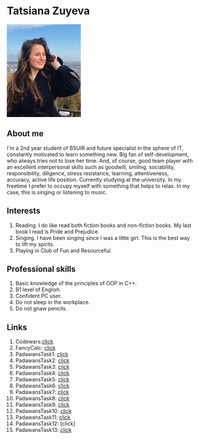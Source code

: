# Tatsiana Zuyeva
![me](https://github.com/TatsianaZuyeva/TatsianaZuyeva.github.io/blob/master/11111(1).jpg?raw=true)

## About me

I'm a 2nd year student of BSUIR and future specialist in the sphere of IT, constantly motivated to learn something new. Big fan of self-development, who always tries not to lose her time. And, of course, good team player with an excellent interpersonal skills such as goodwill, smiling, sociability, responsibility, diligence, stress resistance, learning, attentiveness, accuracy, active life position. 
Currently studying at the university. In my freetime I prefer to occupy myself with something that helps to relax. In my case, this is singing or listening to music. 

## Interests
1. Reading. I do like read both fiction books and non-fiction books. My last book I read is Pride and Prejudice.
2. Singing. I have been singing since I was a little girl. This is the best way to lift my spirits. 
3. Playing in Club of Fun and Resourceful.
 
## Professional skills
1. Basic knowledge of the principles of OOP in C++.
2. B1 level of English.
3. Confident PC user.
4. Do not sleep in the workplace.
5. Do not gnaw pencils.

## Links
1. Codewars:[click]()
2. FancyCalc: [click](https://github.com/TatsianaZuyeva/FancyCalc)
3. PadawansTask1: [click](https://github.com/TatsianaZuyeva/PadawansTask1)
4. PadawansTask2: [click](https://github.com/TatsianaZuyeva/PadawansTask2)
5. PadawansTask3: [click](https://github.com/TatsianaZuyeva/PadawansTask3)
6. PadawansTask4: [click](https://github.com/TatsianaZuyeva/PadawansTask4)
7. PadawansTask5: [click](https://github.com/TatsianaZuyeva/PadawansTask5)
8. PadawansTask6: [click](https://github.com/TatsianaZuyeva/PadawansTask6)
9. PadawansTask7: [click](https://github.com/TatsianaZuyeva/PadawansTask7)
10. PadawansTask8: [click](https://github.com/TatsianaZuyeva/PadawansTask8)
11. PadawansTask9: [click](https://github.com/TatsianaZuyeva/PadawansTask9)
12. PadawansTask10: [click](https://github.com/TatsianaZuyeva/PadawansTask10)
13. PadawansTask11: [click](https://github.com/TatsianaZuyeva/PadawansTask11)
14. PadawansTask12: [click]
15. PadawansTask13: [click](https://github.com/TatsianaZuyeva/PadawansTask13)
